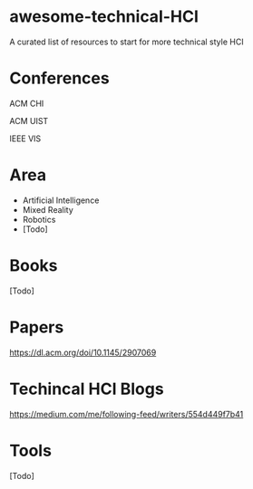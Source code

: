 # awesome-technical-HCI
A curated list of resources to start for more technical style HCI

# Conferences

ACM CHI

ACM UIST

IEEE VIS

# Area
- Artificial Intelligence
- Mixed Reality
- Robotics
- [Todo]
# Books

[Todo]

# Papers

https://dl.acm.org/doi/10.1145/2907069 

# Techincal HCI Blogs

https://medium.com/me/following-feed/writers/554d449f7b41

# Tools

[Todo]

